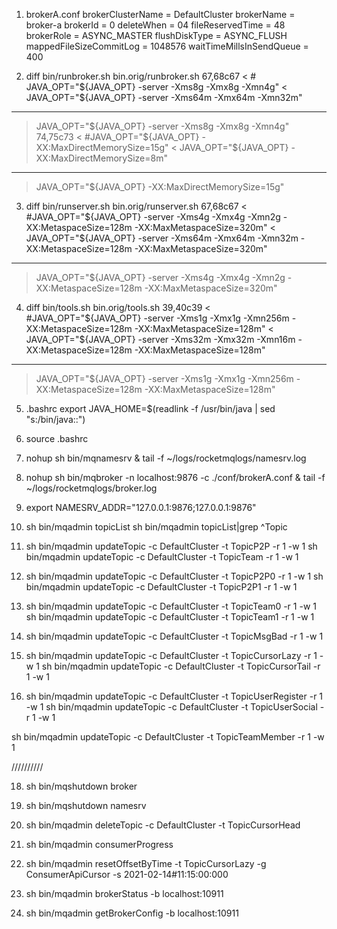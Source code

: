 1. brokerA.conf
brokerClusterName = DefaultCluster
brokerName = broker-a
brokerId = 0
deleteWhen = 04
fileReservedTime = 48
brokerRole = ASYNC_MASTER
flushDiskType = ASYNC_FLUSH
mappedFileSizeCommitLog = 1048576
waitTimeMillsInSendQueue = 400

2. diff bin/runbroker.sh bin.orig/runbroker.sh
67,68c67
< # JAVA_OPT="${JAVA_OPT} -server -Xms8g -Xmx8g -Xmn4g"
< JAVA_OPT="${JAVA_OPT} -server -Xms64m -Xmx64m -Xmn32m"
---
> JAVA_OPT="${JAVA_OPT} -server -Xms8g -Xmx8g -Xmn4g"
74,75c73
< #JAVA_OPT="${JAVA_OPT} -XX:MaxDirectMemorySize=15g"
< JAVA_OPT="${JAVA_OPT} -XX:MaxDirectMemorySize=8m"
---
> JAVA_OPT="${JAVA_OPT} -XX:MaxDirectMemorySize=15g"

3. diff bin/runserver.sh bin.orig/runserver.sh
67,68c67
< #JAVA_OPT="${JAVA_OPT} -server -Xms4g -Xmx4g -Xmn2g -XX:MetaspaceSize=128m -XX:MaxMetaspaceSize=320m"
< JAVA_OPT="${JAVA_OPT} -server -Xms64m -Xmx64m -Xmn32m -XX:MetaspaceSize=128m -XX:MaxMetaspaceSize=320m"
---
> JAVA_OPT="${JAVA_OPT} -server -Xms4g -Xmx4g -Xmn2g -XX:MetaspaceSize=128m -XX:MaxMetaspaceSize=320m"

4. diff bin/tools.sh bin.orig/tools.sh
39,40c39
< #JAVA_OPT="${JAVA_OPT} -server -Xms1g -Xmx1g -Xmn256m -XX:MetaspaceSize=128m -XX:MaxMetaspaceSize=128m"
< JAVA_OPT="${JAVA_OPT} -server -Xms32m -Xmx32m -Xmn16m -XX:MetaspaceSize=128m -XX:MaxMetaspaceSize=128m"
---
> JAVA_OPT="${JAVA_OPT} -server -Xms1g -Xmx1g -Xmn256m -XX:MetaspaceSize=128m -XX:MaxMetaspaceSize=128m"


5. .bashrc
export JAVA_HOME=$(readlink -f /usr/bin/java | sed "s:/bin/java::")

6. source .bashrc

7. nohup sh bin/mqnamesrv &
tail -f ~/logs/rocketmqlogs/namesrv.log

8. nohup sh bin/mqbroker -n localhost:9876  -c ./conf/brokerA.conf &
tail -f ~/logs/rocketmqlogs/broker.log


9. export NAMESRV_ADDR="127.0.0.1:9876;127.0.0.1:9876"

10. sh bin/mqadmin topicList
sh bin/mqadmin topicList|grep ^Topic



11. sh bin/mqadmin updateTopic -c DefaultCluster -t TopicP2P -r 1 -w 1
sh bin/mqadmin updateTopic -c DefaultCluster -t TopicTeam -r 1 -w 1

13. sh bin/mqadmin updateTopic -c DefaultCluster -t TopicP2P0 -r 1 -w 1
sh bin/mqadmin updateTopic -c DefaultCluster -t TopicP2P1 -r 1 -w 1

14. sh bin/mqadmin updateTopic -c DefaultCluster -t TopicTeam0 -r 1 -w 1
sh bin/mqadmin updateTopic -c DefaultCluster -t TopicTeam1 -r 1 -w 1

15. sh bin/mqadmin updateTopic -c DefaultCluster -t TopicMsgBad -r 1 -w 1

16. sh bin/mqadmin updateTopic -c DefaultCluster -t TopicCursorLazy -r 1 -w 1
sh bin/mqadmin updateTopic -c DefaultCluster -t TopicCursorTail -r 1 -w 1

17. sh bin/mqadmin updateTopic -c DefaultCluster -t TopicUserRegister -r 1 -w 1
sh bin/mqadmin updateTopic -c DefaultCluster -t TopicUserSocial -r 1 -w 1

sh bin/mqadmin updateTopic -c DefaultCluster -t TopicTeamMember -r 1 -w 1


//////////

18. sh bin/mqshutdown broker

19. sh bin/mqshutdown namesrv

20. sh bin/mqadmin deleteTopic -c DefaultCluster -t TopicCursorHead

21. sh bin/mqadmin consumerProgress

22. sh bin/mqadmin resetOffsetByTime  -t TopicCursorLazy -g ConsumerApiCursor -s 2021-02-14#11:15:00:000

23. sh bin/mqadmin brokerStatus -b localhost:10911

24. sh bin/mqadmin getBrokerConfig -b localhost:10911









